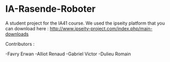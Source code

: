# IA-Rasende-Roboter

A student project for the IA41 course. We used the ipseity platform that you can download here : http://www.ipseity-project.com/index.php/main-downloads

Contributors : 

-Favry Erwan
-Alliot Renaud
-Gabriel Victor
-Dulieu Romain
